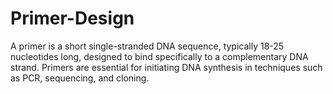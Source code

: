 # Primer-Design
A primer is a short single-stranded DNA sequence, typically 18-25 nucleotides long,  designed to bind specifically to a complementary DNA strand. Primers are essential  for initiating DNA synthesis in techniques such as PCR, sequencing, and cloning.
